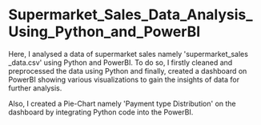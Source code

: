 # Supermarket_Sales_Data_Analysis_Using_Python_and_PowerBI

Here, I analysed a data of supermarket sales namely 'supermarket_sales _data.csv' using Python and PowerBI. To do so, I firstly cleaned and preprocessed the data using Python and finally, created a dashboard on PowerBI showing various visualizations to gain the insights of data for further analysis. 

Also, I created a Pie-Chart namely 'Payment type Distribution' on the dashboard by integrating Python code into the PowerBI.
